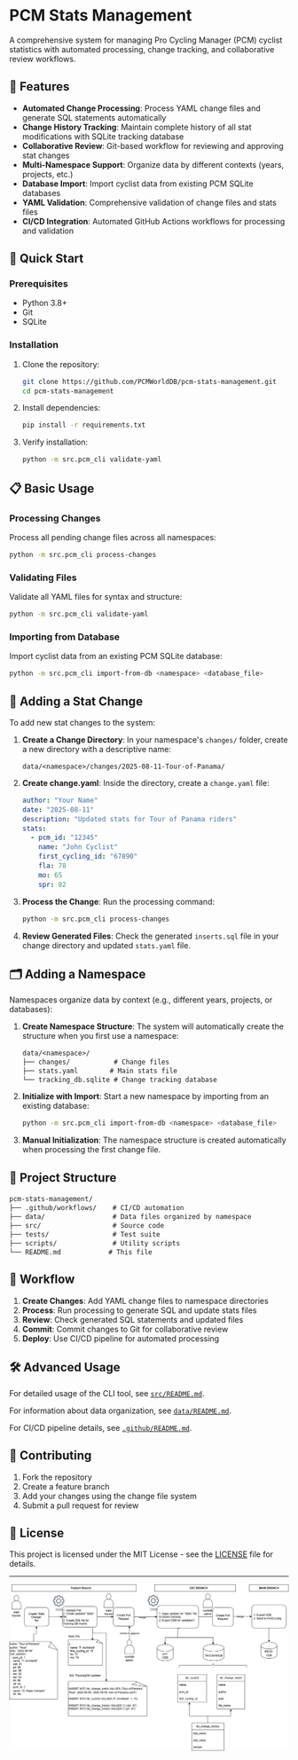 # PCM Stats Management

A comprehensive system for managing Pro Cycling Manager (PCM) cyclist statistics with automated processing, change tracking, and collaborative review workflows.

## 🌟 Features

- **Automated Change Processing**: Process YAML change files and generate SQL statements automatically
- **Change History Tracking**: Maintain complete history of all stat modifications with SQLite tracking database
- **Collaborative Review**: Git-based workflow for reviewing and approving stat changes
- **Multi-Namespace Support**: Organize data by different contexts (years, projects, etc.)
- **Database Import**: Import cyclist data from existing PCM SQLite databases
- **YAML Validation**: Comprehensive validation of change files and stats files
- **CI/CD Integration**: Automated GitHub Actions workflows for processing and validation

## 🚀 Quick Start

### Prerequisites
- Python 3.8+
- Git
- SQLite

### Installation
1. Clone the repository:
   ```bash
   git clone https://github.com/PCMWorldDB/pcm-stats-management.git
   cd pcm-stats-management
   ```

2. Install dependencies:
   ```bash
   pip install -r requirements.txt
   ```

3. Verify installation:
   ```bash
   python -m src.pcm_cli validate-yaml
   ```

## 📋 Basic Usage

### Processing Changes
Process all pending change files across all namespaces:
```bash
python -m src.pcm_cli process-changes
```

### Validating Files
Validate all YAML files for syntax and structure:
```bash
python -m src.pcm_cli validate-yaml
```

### Importing from Database
Import cyclist data from an existing PCM SQLite database:
```bash
python -m src.pcm_cli import-from-db <namespace> <database_file>
```

## 📝 Adding a Stat Change

To add new stat changes to the system:

1. **Create a Change Directory**: In your namespace's `changes/` folder, create a new directory with a descriptive name:
   ```
   data/<namespace>/changes/2025-08-11-Tour-of-Panama/
   ```

2. **Create change.yaml**: Inside the directory, create a `change.yaml` file:
   ```yaml
   author: "Your Name"
   date: "2025-08-11"
   description: "Updated stats for Tour of Panama riders"
   stats:
     - pcm_id: "12345"
       name: "John Cyclist"
       first_cycling_id: "67890"
       fla: 78
       mo: 65
       spr: 82
   ```

3. **Process the Change**: Run the processing command:
   ```bash
   python -m src.pcm_cli process-changes
   ```

4. **Review Generated Files**: Check the generated `inserts.sql` file in your change directory and updated `stats.yaml` file.

## 🗂️ Adding a Namespace

Namespaces organize data by context (e.g., different years, projects, or databases):

1. **Create Namespace Structure**: The system will automatically create the structure when you first use a namespace:
   ```
   data/<namespace>/
   ├── changes/           # Change files
   ├── stats.yaml        # Main stats file
   └── tracking_db.sqlite # Change tracking database
   ```

2. **Initialize with Import**: Start a new namespace by importing from an existing database:
   ```bash
   python -m src.pcm_cli import-from-db <namespace> <database_file>
   ```

3. **Manual Initialization**: The namespace structure is created automatically when processing the first change file.

## 📁 Project Structure

```
pcm-stats-management/
├── .github/workflows/    # CI/CD automation
├── data/                 # Data files organized by namespace
├── src/                  # Source code
├── tests/                # Test suite
├── scripts/              # Utility scripts
└── README.md            # This file
```

## 🔄 Workflow

1. **Create Changes**: Add YAML change files to namespace directories
2. **Process**: Run processing to generate SQL and update stats files
3. **Review**: Check generated SQL statements and updated files
4. **Commit**: Commit changes to Git for collaborative review
5. **Deploy**: Use CI/CD pipeline for automated processing

## 🛠️ Advanced Usage

For detailed usage of the CLI tool, see [`src/README.md`](src/README.md).

For information about data organization, see [`data/README.md`](data/README.md).

For CI/CD pipeline details, see [`.github/README.md`](.github/README.md).

## 🤝 Contributing

1. Fork the repository
2. Create a feature branch
3. Add your changes using the change file system
4. Submit a pull request for review

## 📄 License

This project is licensed under the MIT License - see the [LICENSE](LICENSE) file for details.

---

![Project Workflow](flow_img.jpg)